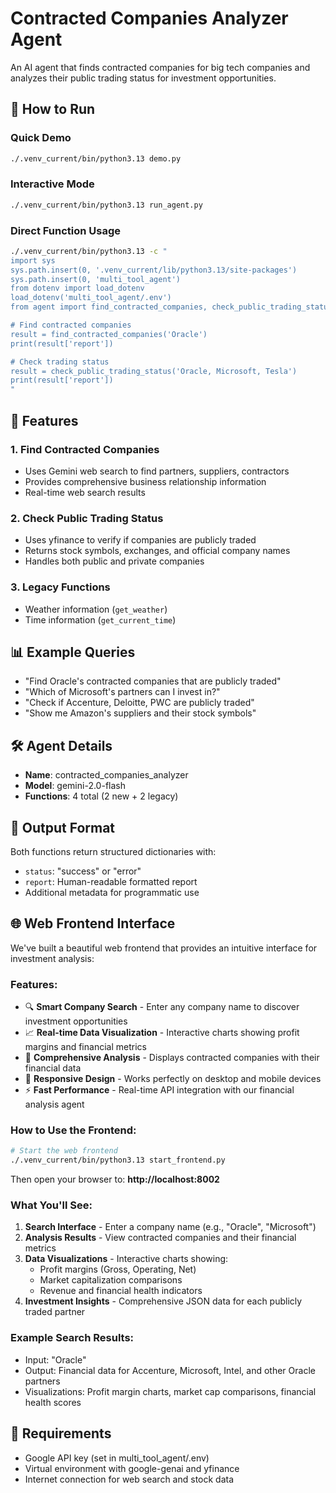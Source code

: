 # Contracted Companies Analyzer Agent

An AI agent that finds contracted companies for big tech companies and analyzes their public trading status for investment opportunities.

## 🚀 How to Run

### Quick Demo
```bash
./.venv_current/bin/python3.13 demo.py
```

### Interactive Mode
```bash
./.venv_current/bin/python3.13 run_agent.py
```

### Direct Function Usage
```bash
./.venv_current/bin/python3.13 -c "
import sys
sys.path.insert(0, '.venv_current/lib/python3.13/site-packages')
sys.path.insert(0, 'multi_tool_agent')
from dotenv import load_dotenv
load_dotenv('multi_tool_agent/.env')
from agent import find_contracted_companies, check_public_trading_status

# Find contracted companies
result = find_contracted_companies('Oracle')
print(result['report'])

# Check trading status
result = check_public_trading_status('Oracle, Microsoft, Tesla')
print(result['report'])
"
```

## 🔧 Features

### 1. Find Contracted Companies
- Uses Gemini web search to find partners, suppliers, contractors
- Provides comprehensive business relationship information
- Real-time web search results

### 2. Check Public Trading Status
- Uses yfinance to verify if companies are publicly traded
- Returns stock symbols, exchanges, and official company names
- Handles both public and private companies

### 3. Legacy Functions
- Weather information (`get_weather`)
- Time information (`get_current_time`)

## 📊 Example Queries

- "Find Oracle's contracted companies that are publicly traded"
- "Which of Microsoft's partners can I invest in?"
- "Check if Accenture, Deloitte, PWC are publicly traded"
- "Show me Amazon's suppliers and their stock symbols"

## 🛠 Agent Details

- **Name**: contracted_companies_analyzer
- **Model**: gemini-2.0-flash
- **Functions**: 4 total (2 new + 2 legacy)

## 📝 Output Format

Both functions return structured dictionaries with:
- `status`: "success" or "error"
- `report`: Human-readable formatted report
- Additional metadata for programmatic use

## 🌐 **Web Frontend Interface**

We've built a beautiful web frontend that provides an intuitive interface for investment analysis:

### **Features:**
- 🔍 **Smart Company Search** - Enter any company name to discover investment opportunities
- 📈 **Real-time Data Visualization** - Interactive charts showing profit margins and financial metrics
- 💼 **Comprehensive Analysis** - Displays contracted companies with their financial data
- 📱 **Responsive Design** - Works perfectly on desktop and mobile devices
- ⚡ **Fast Performance** - Real-time API integration with our financial analysis agent

### **How to Use the Frontend:**

```bash
# Start the web frontend
./.venv_current/bin/python3.13 start_frontend.py
```

Then open your browser to: **http://localhost:8002**

### **What You'll See:**
1. **Search Interface** - Enter a company name (e.g., "Oracle", "Microsoft")
2. **Analysis Results** - View contracted companies and their financial metrics
3. **Data Visualizations** - Interactive charts showing:
   - Profit margins (Gross, Operating, Net)
   - Market capitalization comparisons
   - Revenue and financial health indicators
4. **Investment Insights** - Comprehensive JSON data for each publicly traded partner

### **Example Search Results:**
- Input: "Oracle"
- Output: Financial data for Accenture, Microsoft, Intel, and other Oracle partners
- Visualizations: Profit margin charts, market cap comparisons, financial health scores

## 🔑 Requirements

- Google API key (set in multi_tool_agent/.env)
- Virtual environment with google-genai and yfinance
- Internet connection for web search and stock data